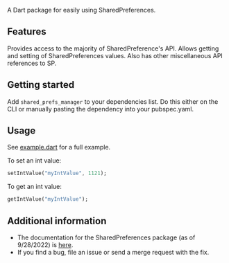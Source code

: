 A Dart package for easily using SharedPreferences. 
## Features

Provides access to the majority of SharedPreference's API. Allows getting and setting of SharedPreferences values. Also has other miscellaneous API references to SP.

## Getting started

Add `shared_prefs_manager` to your dependencies list. Do this either on the CLI or manually pasting the dependency into your pubspec.yaml.

## Usage

See [example.dart](example/example.dart) for a full example.

To set an int value:
```dart
setIntValue("myIntValue", 1121);
```

To get an int value:
```dart
getIntValue("myIntValue");
```

## Additional information

* The documentation for the SharedPreferences package (as of 9/28/2022) is [here](https://docs.flutter.dev/cookbook/persistence/key-value).
* If you find a bug, file an issue or send a merge request with the fix.